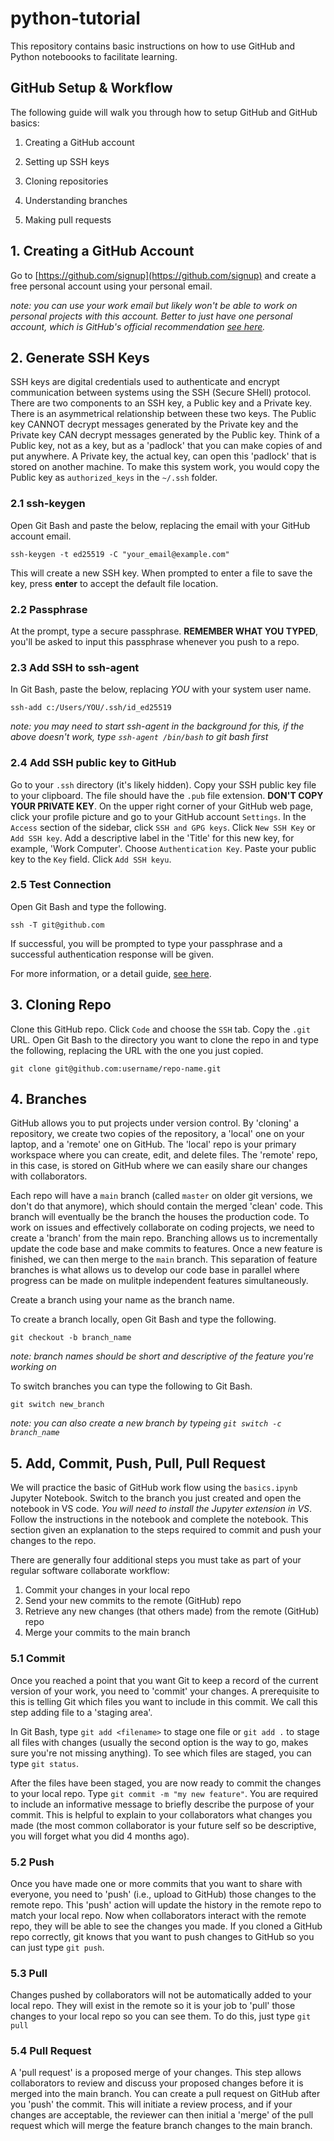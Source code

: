 # python-tutorial

This repository contains basic instructions on how to use GitHub and Python noteboooks to facilitate learning.

## GitHub Setup & Workflow
The following guide will walk you through how to setup GitHub and GitHub basics:

1. Creating a GitHub account

2. Setting up SSH keys

3. Cloning repositories

4. Understanding branches

5. Making pull requests

## 1. Creating a GitHub Account

Go to [https://github.com/signup](https://github.com/signup) and create a free personal account using your personal email.

*note: you can use your work email but likely won't be able to work on personal projects with this account. Better to just have one personal account, which is GitHub's official recommendation [see here](https://docs.github.com/en/get-started/learning-about-github/types-of-github-accounts).*

## 2. Generate SSH Keys

SSH keys are digital credentials used to authenticate and encrypt communication between systems using the SSH (Secure SHell) protocol. There are two components to an SSH key, a Public key and a Private key. There is an asymmetrical relationship between these two keys. The Public key CANNOT decrypt messages generated by the Private key and the Private key CAN decrypt messages generated by the Public key. Think of a Public key, not as a key, but as a 'padlock' that you can make copies of and put anywhere. A Private key, the actual key, can open this 'padlock' that is stored on another machine. To make this system work, you would copy the Public key as `authorized_keys` in the `~/.ssh` folder.

### 2.1 ssh-keygen

Open Git Bash and paste the below, replacing the email with your GitHub account email.
```
ssh-keygen -t ed25519 -C "your_email@example.com"
```
This will create a new SSH key. When prompted to enter a file to save the key, press **enter** to accept the default file location.

### 2.2 Passphrase

At the prompt, type a secure passphrase. **REMEMBER WHAT YOU TYPED**, you'll be asked to input this passphrase whenever you push to a repo.

### 2.3 Add SSH to ssh-agent

In Git Bash, paste the below, replacing *YOU* with your system user name.
```
ssh-add c:/Users/YOU/.ssh/id_ed25519
```

*note: you may need to start ssh-agent in the background for this, if the above doesn't work, type `ssh-agent /bin/bash` to git bash first*

### 2.4 Add SSH public key to GitHub

Go to your `.ssh` directory (it's likely hidden). Copy your SSH public key file to your clipboard. The file should have the `.pub` file extension. **DON'T COPY YOUR PRIVATE KEY**. On the upper right corner of your GitHub web page, click your profile picture and go to your GitHub account `Settings`. In the `Access` section of the sidebar, click `SSH and GPG keys`. Click `New SSH Key` or `Add SSH key`. Add a descriptive label in the 'Title' for this new key, for example, 'Work Computer'. Choose `Authentication Key`. Paste your public key to the `Key` field. Click `Add SSH keyu`.


### 2.5 Test Connection

Open Git Bash and type the following.
```
ssh -T git@github.com
```
If successful, you will be prompted to type your passphrase and a successful authentication response will be given.


For more information, or a detail guide, [see here](https://docs.github.com/en/authentication/connecting-to-github-with-ssh/generating-a-new-ssh-key-and-adding-it-to-the-ssh-agent).


## 3. Cloning Repo

Clone this GitHub repo. Click `Code` and choose the `SSH` tab. Copy the `.git` URL. Open Git Bash to the directory you want to clone the repo in and type the following, replacing the URL with the one you just copied.
```
git clone git@github.com:username/repo-name.git
```

## 4. Branches

GitHub allows you to put projects under version control. By 'cloning' a repository, we create two copies of the repository, a 'local' one on your laptop, and a 'remote' one on GitHub. The 'local' repo is your primary workspace where you can create, edit, and delete files. The 'remote' repo, in this case, is stored on GitHub where we can easily share our changes with collaborators. 

Each repo will have a `main` branch (called `master` on older git versions, we don't do that anymore), which should contain the merged 'clean' code. This branch will eventually be the branch the houses the production code. To work on issues and effectively collaborate on coding projects, we need to create a 'branch' from the main repo. Branching allows us to incrementally update the code base and make commits to features. Once a new feature is finished, we can then merge to the `main` branch. This separation of feature branches is what allows us to develop our code base in parallel where progress can be made on mulitple independent features simultaneously. 

Create a branch using your name as the branch name.

To create a branch locally, open Git Bash and type the following.
```
git checkout -b branch_name
```
*note: branch names should be short and descriptive of the feature you're working on*

To switch branches you can type the following to Git Bash.
```
git switch new_branch
```
*note: you can also create a new branch by typeing `git switch -c branch_name`*

## 5. Add, Commit, Push, Pull, Pull Request

We will practice the basic of GitHub work flow using the `basics.ipynb` Jupyter Notebook. Switch to the branch you just created and open the notebook in VS code. *You will need to install the Jupyter extension in VS*. Follow the instructions in the notebook and complete the notebook. This section given an explanation to the steps required to commit and push your changes to the repo.

There are generally four additional steps you must take as part of your regular software collaborate workflow:

1. Commit your changes in your local repo
2. Send your new commits to the remote (GitHub) repo
3. Retrieve any new changes (that others made) from the remote (GitHub) repo 
4. Merge your commits to the main branch

### 5.1 Commit

Once you reached a point that you want Git to keep a record of the current version of your work, you need to 'commit' your changes. A prerequisite to this is telling Git which files you want to include in this commit. We call this step adding file to a 'staging area'.

In Git Bash, type `git add <filename>` to stage one file or `git add .` to stage all files with changes (usually the second option is the way to go, makes sure you're not missing anything). To see which files are staged, you can type `git status`.

After the files have been staged, you are now ready to commit the changes to your local repo. Type `git commit -m "my new feature"`. You are required to include an informative message to briefly describe the purpose of your commit. This is helpful to explain to your collaborators what changes you made (the most common collaborator is your future self so be descriptive, you will forget what you did 4 months ago).

### 5.2 Push

Once you have made one or more commits that you want to share with everyone, you need to 'push' (i.e., upload to GitHub) those changes to the remote repo. This 'push' action will update the history in the remote repo to match your local repo. Now when collaborators interact with the remote repo, they will be able to see the changes you made. If you cloned a GitHub repo correctly, git knows that you want to push changes to GitHub so you can just type `git push`.

### 5.3 Pull

Changes pushed by collaborators will not be automatically added to your local repo. They will exist in the remote so it is your job to 'pull' those changes to your local repo so you can see them. To do this, just type `git pull`

### 5.4 Pull Request

A 'pull request' is a proposed merge of your changes. This step allows collaborators to review and discuss your proposed changes before it is merged into the main branch. You can create a pull request on GitHub after you 'push' the commit. This will initiate a review process, and if your changes are acceptable, the reviewer can then initial a 'merge' of the pull request which will merge the feature branch changes to the main branch.
